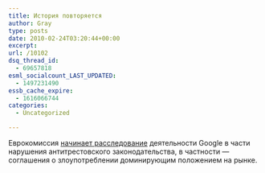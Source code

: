 ```yaml
---
title: История повторяется
author: Gray
type: posts
date: 2010-02-24T03:20:44+00:00
excerpt:
url: /10102
dsq_thread_id:
  - 69657818
esml_socialcount_LAST_UPDATED:
  - 1497231490
essb_cache_expire:
  - 1616066744
categories:
  - Uncategorized

---
```








Еврокомиссия <a href="http://www.telegraph.co.uk/technology/google/7301299/Google-under-investigation-for-alleged-breach-of-EU-competition-rules.html" target="_blank">начинает расследование</a> деятельности Google в&nbsp;части нарушения антитрестовского законодательства, в&nbsp;частности&nbsp;&mdash; соглашения о&nbsp;злоупотреблении доминирующим положением на&nbsp;рынке.